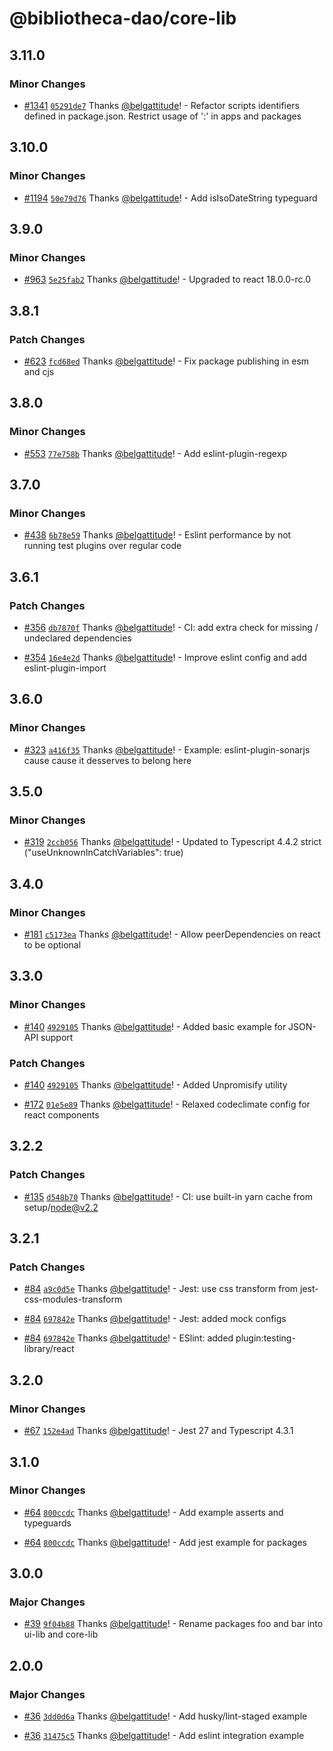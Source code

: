 # @bibliotheca-dao/core-lib

## 3.11.0

### Minor Changes

- [#1341](https://github.com/belgattitude/nextjs-monorepo-example/pull/1341) [`05291de7`](https://github.com/belgattitude/nextjs-monorepo-example/commit/05291de7deeed720e8b7271d339050116b448177) Thanks [@belgattitude](https://github.com/belgattitude)! - Refactor scripts identifiers defined in package.json. Restrict usage of ':' in apps and packages

## 3.10.0

### Minor Changes

- [#1194](https://github.com/belgattitude/nextjs-monorepo-example/pull/1194) [`50e79d76`](https://github.com/belgattitude/nextjs-monorepo-example/commit/50e79d7659a13a0715e864c5b4aff3bf999afcfe) Thanks [@belgattitude](https://github.com/belgattitude)! - Add isIsoDateString typeguard

## 3.9.0

### Minor Changes

- [#963](https://github.com/belgattitude/nextjs-monorepo-example/pull/963) [`5e25fab2`](https://github.com/belgattitude/nextjs-monorepo-example/commit/5e25fab2f0d620e999f536a1fb8e0ef45d56fd64) Thanks [@belgattitude](https://github.com/belgattitude)! - Upgraded to react 18.0.0-rc.0

## 3.8.1

### Patch Changes

- [#623](https://github.com/belgattitude/nextjs-monorepo-example/pull/623) [`fcd68ed`](https://github.com/belgattitude/nextjs-monorepo-example/commit/fcd68ed476734fefda85f5ffa2cf82cbd1502aa6) Thanks [@belgattitude](https://github.com/belgattitude)! - Fix package publishing in esm and cjs

## 3.8.0

### Minor Changes

- [#553](https://github.com/belgattitude/nextjs-monorepo-example/pull/553) [`77e758b`](https://github.com/belgattitude/nextjs-monorepo-example/commit/77e758bbed1bc4f13b99cdd0ed90fa11fde9518f) Thanks [@belgattitude](https://github.com/belgattitude)! - Add eslint-plugin-regexp

## 3.7.0

### Minor Changes

- [#438](https://github.com/belgattitude/nextjs-monorepo-example/pull/438) [`6b78e59`](https://github.com/belgattitude/nextjs-monorepo-example/commit/6b78e59e4933814e69c26c86743a5b003c92dc2a) Thanks [@belgattitude](https://github.com/belgattitude)! - Eslint performance by not running test plugins over regular code

## 3.6.1

### Patch Changes

- [#356](https://github.com/belgattitude/nextjs-monorepo-example/pull/356) [`db7870f`](https://github.com/belgattitude/nextjs-monorepo-example/commit/db7870fbef1ac0422e8d142ab6bcd7d593abd685) Thanks [@belgattitude](https://github.com/belgattitude)! - CI: add extra check for missing / undeclared dependencies

* [#354](https://github.com/belgattitude/nextjs-monorepo-example/pull/354) [`16e4e2d`](https://github.com/belgattitude/nextjs-monorepo-example/commit/16e4e2d7b6023a0cc9bf62120d7b5b8e223740b5) Thanks [@belgattitude](https://github.com/belgattitude)! - Improve eslint config and add eslint-plugin-import

## 3.6.0

### Minor Changes

- [#323](https://github.com/belgattitude/nextjs-monorepo-example/pull/323) [`a416f35`](https://github.com/belgattitude/nextjs-monorepo-example/commit/a416f3550dd0bb8412297295206f586630e586c0) Thanks [@belgattitude](https://github.com/belgattitude)! - Example: eslint-plugin-sonarjs cause cause it desserves to belong here

## 3.5.0

### Minor Changes

- [#319](https://github.com/belgattitude/nextjs-monorepo-example/pull/319) [`2ccb056`](https://github.com/belgattitude/nextjs-monorepo-example/commit/2ccb056660dfd84a75e1a8733e56cc8d9b3fd353) Thanks [@belgattitude](https://github.com/belgattitude)! - Updated to Typescript 4.4.2 strict ("useUnknownInCatchVariables": true)

## 3.4.0

### Minor Changes

- [#181](https://github.com/belgattitude/nextjs-monorepo-example/pull/181) [`c5173ea`](https://github.com/belgattitude/nextjs-monorepo-example/commit/c5173ea4d9ae5f476c0434ad25a6ff7735350e06) Thanks [@belgattitude](https://github.com/belgattitude)! - Allow peerDependencies on react to be optional

## 3.3.0

### Minor Changes

- [#140](https://github.com/belgattitude/nextjs-monorepo-example/pull/140) [`4929105`](https://github.com/belgattitude/nextjs-monorepo-example/commit/4929105635b9bfd460a5653ceb8cb05353bb9a8f) Thanks [@belgattitude](https://github.com/belgattitude)! - Added basic example for JSON-API support

### Patch Changes

- [#140](https://github.com/belgattitude/nextjs-monorepo-example/pull/140) [`4929105`](https://github.com/belgattitude/nextjs-monorepo-example/commit/4929105635b9bfd460a5653ceb8cb05353bb9a8f) Thanks [@belgattitude](https://github.com/belgattitude)! - Added Unpromisify utility

* [#172](https://github.com/belgattitude/nextjs-monorepo-example/pull/172) [`01e5e89`](https://github.com/belgattitude/nextjs-monorepo-example/commit/01e5e89e028029c5ef415f2f825d022f96a97fd4) Thanks [@belgattitude](https://github.com/belgattitude)! - Relaxed codeclimate config for react components

## 3.2.2

### Patch Changes

- [#135](https://github.com/belgattitude/nextjs-monorepo-example/pull/135) [`d548b70`](https://github.com/belgattitude/nextjs-monorepo-example/commit/d548b70b53baaa67d6de4e8a7c6254b59db3ced3) Thanks [@belgattitude](https://github.com/belgattitude)! - CI: use built-in yarn cache from setup/node@v2.2

## 3.2.1

### Patch Changes

- [#84](https://github.com/belgattitude/nextjs-monorepo-example/pull/84) [`a9c0d5e`](https://github.com/belgattitude/nextjs-monorepo-example/commit/a9c0d5e2651732ab23f1a335acddd23aef5a6b88) Thanks [@belgattitude](https://github.com/belgattitude)! - Jest: use css transform from jest-css-modules-transform

* [#84](https://github.com/belgattitude/nextjs-monorepo-example/pull/84) [`697842e`](https://github.com/belgattitude/nextjs-monorepo-example/commit/697842e913bd7164b21b51c9c9adb943b0904293) Thanks [@belgattitude](https://github.com/belgattitude)! - Jest: added mock configs

- [#84](https://github.com/belgattitude/nextjs-monorepo-example/pull/84) [`697842e`](https://github.com/belgattitude/nextjs-monorepo-example/commit/697842e913bd7164b21b51c9c9adb943b0904293) Thanks [@belgattitude](https://github.com/belgattitude)! - ESlint: added plugin:testing-library/react

## 3.2.0

### Minor Changes

- [#67](https://github.com/belgattitude/nextjs-monorepo-example/pull/67) [`152e4ad`](https://github.com/belgattitude/nextjs-monorepo-example/commit/152e4adc8be95f192b066f75ef4bb2dd42c46d12) Thanks [@belgattitude](https://github.com/belgattitude)! - Jest 27 and Typescript 4.3.1

## 3.1.0

### Minor Changes

- [#64](https://github.com/belgattitude/nextjs-monorepo-example/pull/64) [`800ccdc`](https://github.com/belgattitude/nextjs-monorepo-example/commit/800ccdcc93884157d4b9535272625a5a5719e83d) Thanks [@belgattitude](https://github.com/belgattitude)! - Add example asserts and typeguards

* [#64](https://github.com/belgattitude/nextjs-monorepo-example/pull/64) [`800ccdc`](https://github.com/belgattitude/nextjs-monorepo-example/commit/800ccdcc93884157d4b9535272625a5a5719e83d) Thanks [@belgattitude](https://github.com/belgattitude)! - Add jest example for packages

## 3.0.0

### Major Changes

- [#39](https://github.com/belgattitude/nextjs-monorepo-example/pull/39) [`9f04b88`](https://github.com/belgattitude/nextjs-monorepo-example/commit/9f04b88d966e804ddc12e79372b3ac14f7330b86) Thanks [@belgattitude](https://github.com/belgattitude)! - Rename packages foo and bar into ui-lib and core-lib

## 2.0.0

### Major Changes

- [#36](https://github.com/belgattitude/nextjs-monorepo-example/pull/36) [`3dd0d6a`](https://github.com/belgattitude/nextjs-monorepo-example/commit/3dd0d6a1ff20c49d4ad71907ea243287fbc36890) Thanks [@belgattitude](https://github.com/belgattitude)! - Add husky/lint-staged example

- [#36](https://github.com/belgattitude/nextjs-monorepo-example/pull/36) [`31475c5`](https://github.com/belgattitude/nextjs-monorepo-example/commit/31475c58ca1ebc155f178240468d0d6a9d323e34) Thanks [@belgattitude](https://github.com/belgattitude)! - Add eslint integration example
